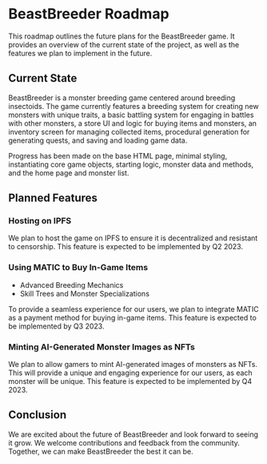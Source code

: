 # BeastBreeder Roadmap

This roadmap outlines the future plans for the BeastBreeder game. It provides an overview of the current state of the project, as well as the features we plan to implement in the future.

## Current State

BeastBreeder is a monster breeding game centered around breeding insectoids. The game currently features a breeding system for creating new monsters with unique traits, a basic battling system for engaging in battles with other monsters, a store UI and logic for buying items and monsters, an inventory screen for managing collected items, procedural generation for generating quests, and saving and loading game data.

Progress has been made on the base HTML page, minimal styling, instantiating core game objects, starting logic, monster data and methods, and the home page and monster list.

## Planned Features

### Hosting on IPFS

We plan to host the game on IPFS to ensure it is decentralized and resistant to censorship. This feature is expected to be implemented by Q2 2023.

### Using MATIC to Buy In-Game Items
- Advanced Breeding Mechanics
- Skill Trees and Monster Specializations

To provide a seamless experience for our users, we plan to integrate MATIC as a payment method for buying in-game items. This feature is expected to be implemented by Q3 2023.

### Minting AI-Generated Monster Images as NFTs

We plan to allow gamers to mint AI-generated images of monsters as NFTs. This will provide a unique and engaging experience for our users, as each monster will be unique. This feature is expected to be implemented by Q4 2023.

## Conclusion

We are excited about the future of BeastBreeder and look forward to seeing it grow. We welcome contributions and feedback from the community. Together, we can make BeastBreeder the best it can be.
